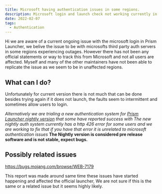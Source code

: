 ```yaml
---
title: Microsoft having authentication issues in some regions.
description: Microsoft login and launch check not working currently in launcher, affects other launchers and official launcher in somes cases.
date: 2022-02-07
tags:
  - Authentication
---
```


Hi we are aware of a current ongoing issue with the microsoft login in Prism Launcher, we belive the issue to be with microsofts third party auth servers in some regions experiencing outages.
However there has not been any official statements or way to track this from Microsoft and not all users are affected. 
Myself and many of the other maintainers have not been able to replicate the issue as we seem to be in unaffected regions.

## What can I do?

Unfortunately for current version there is not much that can be done besides trying again if it does not launch, the faults seem to intermittent and sometimes allow users to login.

*Alternatively we are trialing a new authentication system for [Prism Launcher nightly version](https://nightly.link/PrismLauncher/PrismLauncher/workflows/trigger_builds/develop) that some have reported success with*
*The new nightly auth system currently has a http 426 error for some users and we are working to fix that if you have that error it is unrelated to microsoft authentication issues*
**The Nightly version is considered pre release software and is not stable, expect bugs.**

## Possibly related issues

https://bugs.mojang.com/browse/WEB-7179

This report was made around same time these issues have started happening and affected the official launcher, We are not sure if this is the same or a related issue but it seems highly likely.

